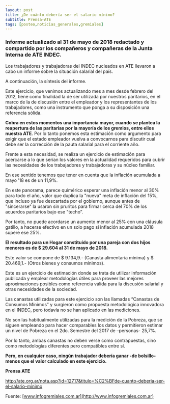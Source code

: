 ```yaml
---
layout: post
title: ¿De cuánto debería ser el salario mínimo?
subtitle: Prensa-ATE
tags: [posteo,noticias_generales,gremiales]
---
```


### Informe actualizado al 31 de mayo de 2018 redactado y compartido por los compañeros y compañeras de la Junta Interna de ATE INDEC.

<div class="alert alert-info" role="alert">
Los trabajadores y trabajadoras del INDEC nucleados en ATE llevaron a cabo un informe sobre la situación salarial del país.

A continuación, la síntesis del informe.

</div>

Este ejercicio, que venimos actualizando mes a mes desde febrero del 2012, tiene como finalidad la de ser utilizada por nuestros paritarios, en el marco de la de discusión entre el empleador y los representantes de los trabajadores, como una instrumento que ponga a su disposición una referencia sólida.

**Cobra en estos momentos una importancia mayor, cuando se plantea la reapertura de las paritarias por la mayoría de los gremios, entre ellos nuestra ATE**. Por lo tanto ponemos esta estimación como argumento para exigir que el estado empleador vuelva a convocarnos para discutir cual debe ser la corrección de la pauta salarial para el corriente año.

Frente a esta necesidad, se realiza un ejercicio de estimación para acercarse a lo que serían los valores en la actualidad requeridos para cubrir las necesidades de los trabajadores y trabajadoras y su núcleo familiar.

En ese sentido tenemos que tener  en cuenta que la inflación acumulada a mayo ’18 es de un 11,9%.

En este panorama, parece quimérico esperar una inflación menor al 30% para todo el año, valor que duplica la "nueva" meta de inflación del 15%, que incluso ya fue descartada por el gobierno, aunque antes de "sincerarse" la usaron sin pruritos para firmar cerca del 70% de los acuerdos paritarios bajo ese "techo”.

Por tanto, no puede acordarse un aumento menor al 25% con una cláusula gatillo, a hacerse efectivo en un solo pago si inflación acumulada 2018 supere ese 25%.

**El resultado para un Hogar constituido por una pareja con dos hijos menores  es de $ 29.604 al 31 de mayo de 2018.**

Este valor se compone de $ 9.134,9.- (Canasta alimentaria mínima) y $ 20.469,1.- (Otros bienes y consumos mínimos).

Este es un ejercicio de estimación donde se trata de utilizar información publicada y emplear metodologías útiles para proveer las mejores aproximaciones posibles como referencia válida para la discusión salarial y otras necesidades de la sociedad.

Las canastas utilizadas para este ejercicio son las llamadas “Canastas de Consumos Mínimos” y surgieron como propuesta metodológica innovadora en el INDEC, pero todavía no se han aplicado en las mediciones.

No son las habitualmente utilizadas para la medición de la Pobreza, que se siguen empleando para hacer comparables los datos y permitieron estimar un nivel de Pobreza en el 2do. Semestre del 2017 de –personas- 25,7%.

Por lo tanto, ambas canastas no deben verse como contrapuestas, sino como metodologías diferentes pero compatibles entre sí.

**Pero, en cualquier caso, ningún trabajador debería ganar -de bolsillo- menos que el valor calculado en este ejercicio.**

**Prensa ATE**



http://ate.org.ar/nota.asp?id=12717&titulo=%C2%BFde-cuanto-deberia-ser-el-salario-minimo


Fuente: [www.infogremiales.com.ar](http://www.infogremiales.com.ar)
